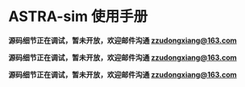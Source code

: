 # ASTRA-sim 使用手册

**源码细节正在调试，暂未开放，欢迎邮件沟通 [zzudongxiang@163.com](mailto:zzudongxiang@163.com)**

**源码细节正在调试，暂未开放，欢迎邮件沟通 [zzudongxiang@163.com](mailto:zzudongxiang@163.com)**

**源码细节正在调试，暂未开放，欢迎邮件沟通 [zzudongxiang@163.com](mailto:zzudongxiang@163.com)**

